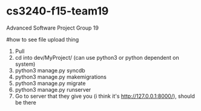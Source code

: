 # cs3240-f15-team19
Advanced Software Project Group 19

#how to see file upload thing
1. Pull
2. cd into dev/MyProject/
(can use python3 or python dependent on system)
3. python3 manage.py syncdb
4. python3 manage.py makemigrations
5. python3 manage.py migrate
6. python3 manage.py runserver
7. Go to server that they give you (i think it's http://127.0.0.1:8000/), should be there
